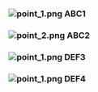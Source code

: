 ### ![point_1.png](https://in.kato.im/9a972958d7d689cb6c7bcb957a3b9dd7c5322006891cdb80c8481990e4a8f7e2/clip.png) **ABC1**

### ![point_2.png](https://in.kato.im/6dc2d6e04f1b84687dcc47deeb6ba4bf8c952ae166ca83388d796a28fc45546d/clip.png) **ABC2**

### ![point_1.png](https://in.kato.im/9a972958d7d689cb6c7bcb957a3b9dd7c5322006891cdb80c8481990e4a8f7e2/clip.png) **DEF3**

### ![point_1.png](https://in.kato.im/9a972958d7d689cb6c7bcb957a3b9dd7c5322006891cdb80c8481990e4a8f7e2/clip.png) DEF4

